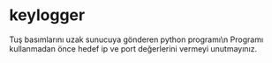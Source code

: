 # keylogger
Tuş basımlarını uzak sunucuya gönderen python programı\n
Programı kullanmadan önce hedef ip ve port değerlerini vermeyi unutmayınız.

